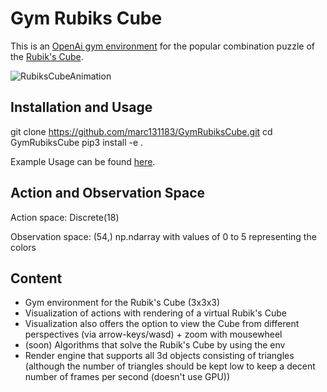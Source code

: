 # Gym Rubiks Cube

This is an [OpenAi gym environment](https://gym.openai.com/) for the popular combination puzzle of the [Rubik's Cube](https://en.wikipedia.org/wiki/Rubik%27s_Cube).

![RubiksCubeAnimation](/img/rubiksCubeAnimation.gif)

## Installation and Usage

  git clone https://github.com/marc131183/GymRubiksCube.git
  cd GymRubiksCube
  pip3 install -e .
  
Example Usage can be found [here](https://github.com/marc131183/GymRubiksCube/blob/main/experiments/example.py).

## Action and Observation Space

Action space: Discrete(18)

Observation space: (54,) np.ndarray with values of 0 to 5 representing the colors

## Content

- Gym environment for the Rubik's Cube (3x3x3)
- Visualization of actions with rendering of a virtual Rubik's Cube
- Visualization also offers the option to view the Cube from different perspectives (via arrow-keys/wasd) + zoom with mousewheel
- (soon) Algorithms that solve the Rubik's Cube by using the env
- Render engine that supports all 3d objects consisting of triangles (although the number of triangles should be kept low to keep a decent number of frames per second (doesn't use GPU))
